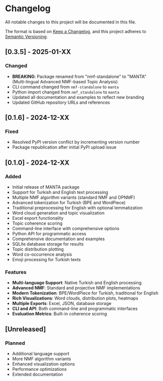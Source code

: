 # Changelog

All notable changes to this project will be documented in this file.

The format is based on [Keep a Changelog](https://keepachangelog.com/en/1.0.0/),
and this project adheres to [Semantic Versioning](https://semver.org/spec/v2.0.0.html).

## [0.3.5] - 2025-01-XX

### Changed
- **BREAKING**: Package renamed from "nmf-standalone" to "MANTA" (Multi-lingual Advanced NMF-based Topic Analysis)
- CLI command changed from `nmf-standalone` to `manta`
- Python import changed from `nmf_standalone` to `manta`
- Updated all documentation and examples to reflect new branding
- Updated GitHub repository URLs and references

## [0.1.6] - 2024-12-XX

### Fixed
- Resolved PyPI version conflict by incrementing version number
- Package republication after initial PyPI upload issue

## [0.1.0] - 2024-12-XX

### Added
- Initial release of MANTA package
- Support for Turkish and English text processing
- Multiple NMF algorithm variants (standard NMF and OPNMF)
- Advanced tokenization for Turkish (BPE and WordPiece)
- Traditional preprocessing for English with optional lemmatization
- Word cloud generation and topic visualization
- Excel export functionality
- Topic coherence scoring
- Command-line interface with comprehensive options
- Python API for programmatic access
- Comprehensive documentation and examples
- SQLite database storage for results
- Topic distribution plotting
- Word co-occurrence analysis
- Emoji processing for Turkish texts

### Features
- **Multi-language Support**: Native Turkish and English processing
- **Advanced NMF**: Standard and projective NMF implementations
- **Modern Tokenization**: BPE/WordPiece for Turkish, traditional for English
- **Rich Visualizations**: Word clouds, distribution plots, heatmaps
- **Multiple Exports**: Excel, JSON, database storage
- **CLI and API**: Both command-line and programmatic interfaces
- **Evaluation Metrics**: Built-in coherence scoring

## [Unreleased]

### Planned
- Additional language support
- More NMF algorithm variants
- Enhanced visualization options
- Performance optimizations
- Extended documentation